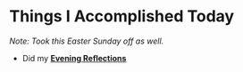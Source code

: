 # Things I Accomplished Today

_Note: Took this Easter Sunday off as well._

- Did my **[Evening Reflections](../../routines/evening-reflections.md)**
